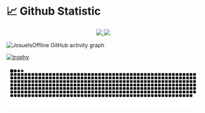 





# 📈 Github Statistic

<div align="center">
  <a href="https://github.com/JosueIsOffline">
    <img height="200em" src="https://github-readme-stats-eight-theta.vercel.app/api?username=JosueIsOffline&show_icons=true&theme=algolia&include_all_commits=true&count_private=true&hide_border=true"/>
    <img height="200em" src="https://github-readme-stats-eight-theta.vercel.app/api/top-langs/?username=JosueIsOffline&layout=compact&langs_count=8&theme=algolia&hide_border=true"/>
  </a>
</div>


![JosueIsOffline GitHub activity graph](https://github-readme-activity-graph.vercel.app/graph?username=JosueIsOffline&hide_border=true&bg_color=050F2C&color=0194DD&line=0194DD&point=2DDD97)

[![trophy](https://github-profile-trophy.vercel.app/?username=JosueIsOffline&theme=algolia&no-frame=true&margin-w=10&column=8)](https://github.com/ryo-ma/github-profile-trophy)


![](https://github.com/Platane/snk/raw/output/github-contribution-grid-snake.svg)
